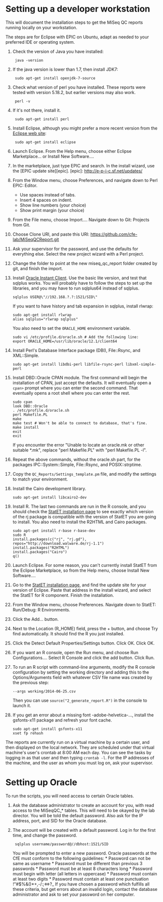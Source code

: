 Setting up a developer workstation
==================================

This will document the installation steps to get the MiSeq QC reports running
locally on your workstation.

The steps are for Eclipse with EPIC on Ubuntu, adapt as needed to your preferred
IDE or operating system.

1. Check the version of Java you have installed:

        java -version
 
2. If the java version is lower than 1.7, then install JDK7:

        sudo apt-get install openjdk-7-source

3. Check what version of perl you have installed. These reports were tested
   with version 5.18.2, but earlier versions may also work.

        perl -v

4. If it's not there, install it.

        sudo apt-get install perl

5. Install Eclipse, although you might prefer a more recent version from the
   [Eclipse web site][eclipse]:

        sudo apt-get install eclipse

   [eclipse]: https://www.eclipse.org/downloads/

6. Launch Eclipse. From the Help menu, choose either Eclipse Marketplace... or 
   Install New Software....

7. In the marketplace, just type EPIC and search. In the install wizard, use
   the [EPIC update site][epic].
   [epic]: http://e-p-i-c.sf.net/updates/

7. From the Window menu, choose Preferences, and navigate down to Perl EPIC:
   Editor.
   * Use spaces instead of tabs.
   * Insert 4 spaces on indent.
   * Show line numbers (your choice)
   * Show print margin (your choice)

8. From the File menu, choose Import.... Navigate down to Git: Projects from Git.

9. Choose Clone URI, and paste this URI: 
   https://github.com/cfe-lab/MiSeqQCReport.git

10. Ask your supervisor for the password, and use the defaults for everything 
    else. Select the new project wizard with a Perl project.

11. Change the folder to point at the new miseq_qc_report folder created by git,
    and finish the import.

12. Install [Oracle Instant Client][oracle]. Use the basic lite version, and 
    test that sqlplus works. You will probably have to follow the steps to set 
    up the libraries, and you may have to run sqlplus64 instead of sqlplus.

        sqlplus USER@\"//192.168.?.?:1521/SID\"

    If you want to have history and tab expansion in sqlplus, install rlwrap:

        sudo apt-get install rlwrap
        alias sqlplus="rlwrap sqlplus"

    You also need to set the `ORACLE_HOME` environment variable.

        sudo vi /etc/profile.d/oracle.sh # Add the following line:
        export ORACLE_HOME=/usr/lib/oracle/12.1/client64

    [oracle]: https://help.ubuntu.com/community/Oracle%20Instant%20Client

13. Install Perl's Database Interface package (DBI), File::Rsync, and XML::Simple.

        sudo apt-get install libdbi-perl libfile-rsync-perl libxml-simple-perl

14. Install DBD::Oracle CPAN module. The first command will begin the 
    installation of CPAN, just accept the defaults. It will eventually open a
    `cpan>` prompt where you can enter the second command. That eventually
    opens a root shell where you can enter the rest.

        sudo cpan
        look DBD::Oracle
        . /etc/profile.d/oracle.sh
        perl Makefile.PL
        make
        make test # Won't be able to connect to database, that's fine.
        make install
        exit
        exit

    If you encounter the error  "Unable to locate an oracle.mk or other
    suitable *.mk", replace "perl Makefile.PL" with "perl Makefile.PL
    -l".

14. Repeat the above commands, without the oracle.sh part, for the
    packages IPC::System::Simple, File::Rsync, and POSIX::strptime.

14. Copy the `QC_Reports/Settings_template.pm` file, and modify the settings to
    match your environment.

14. Install the Cairo development library.
        
        sudo apt-get install libcairo2-dev

15. Install R. The last two commands are run in the R console, and you should
    check the [StatET installation page][statet] to see exactly which version
    of the rj package is compatible with the version of StatET you are going to
    install. You also need to install the R2HTML and Cairo packages.

        sudo apt-get install r-base r-base-dev
        sudo R
        install.packages(c("rj", "rj.gd"), repos="http://download.walware.de/rj-1.1")
        install.packages("R2HTML")
        install.packages("Cairo")
        q()

    [statet]: http://www.walware.de/it/statet/installation.mframe

16. Launch Eclipse. For some reason, you can't currently install StatET from the
    Eclipse Marketplace, so from the Help menu, choose Install New Software....

17. Go to the [StatET installation page][statet], and find the update site for
    your version of Eclipse. Paste that address in the install wizard, and 
    select the StatET for R component. Finish the installation.

18. From the Window menu, choose Preferences. Navigate down to StatET: 
    Run/Debug: R Environments.

19. Click the Add... button.

20. Next to the Location (R_HOME) field, press the + button, and choose Try
    find automatically. It should find the R you just installed.

21. Click the Detect Default Properties/Settings button. Click OK. Click OK.

22. If you want an R console, open the Run menu, and choose 
    Run Configurations.... Select R Console and click the add button. Click Run.

23. To run an R script with command-line arguments, modify the R console 
    configuration by setting the working directory and adding this to the 
    Options/Arguments field with whatever CSV file name was created by the
    previous step:
    
        --args working/2014-06-25.csv
    
    Then you can use `source("2_generate_report.R")` in the console to launch it.

24. If you get an error about a missing font -adobe-helvetica-...,
    install the gsfonts-x11 package and refresh your font cache.

        sudo apt-get install gsfonts-x11
        xset fp rehash

The reports are currently run on a virtual machine by a certain user,
and then displayed on the local network. They are scheduled under that
virtual machine's user's crontab at 8:00 AM each day. You can see the
tasks by logging in as that user and then typing `crontab -l`. For the
IP addresses of the machine, and the user as whom you must log on, ask
your supervisor.


Setting up Oracle
=================

To run the scripts, you will need access to certain Oracle tables.

1. Ask the database administrator to create an account for you, with
   read access to the MiSeqQC_* tables. This will need to be okayed by
   the lab director. You will be told the default password. Also ask for
   the IP address, port, and SID for the Oracle database.

2. The account will be created with a default password. Log in for the
   first time, and change the password.

        sqlplus username/password@//dbhost:1521/SID

   You will be prompted to enter a new password. Oracle passwords at the
   CfE must conform to the following guidelines:
       * Password can not be same as username
       * Password must be different than previous 3 passwords
       * Password must be at least 8 characters long
       * Password must begin with letter (all letters in uppercase)
       * Password must contain at least two digits
       * Password must contain at least one punctuation !"#$%&()*+,-/:;<=>?_
   If you have chosen a password which fulfills all these criteria, but
   get errors about an invalid login, contact the database administrator
   and ask to set your password on her computer.
